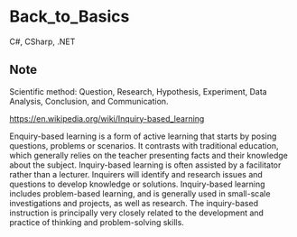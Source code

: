 # Back_to_Basics
C#, CSharp, .NET

## Note

Scientific method: Question, Research, Hypothesis, Experiment, Data Analysis, Conclusion, and Communication.

https://en.wikipedia.org/wiki/Inquiry-based_learning

Enquiry-based learning is a form of active learning that starts by posing questions, problems or scenarios. It contrasts with traditional education, which generally relies on the teacher presenting facts and their knowledge about the subject. Inquiry-based learning is often assisted by a facilitator rather than a lecturer. Inquirers will identify and research issues and questions to develop knowledge or solutions. Inquiry-based learning includes problem-based learning, and is generally used in small-scale investigations and projects, as well as research. The inquiry-based instruction is principally very closely related to the development and practice of thinking and problem-solving skills.
